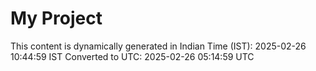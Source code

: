 # My Project

This content is dynamically generated in Indian Time (IST): 2025-02-26 10:44:59 IST
Converted to UTC: 2025-02-26 05:14:59 UTC
